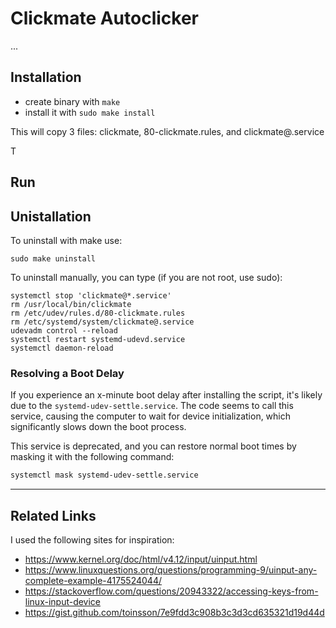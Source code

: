 # Clickmate Autoclicker

...

## Installation

 * create binary with ```make```
 * install it with ```sudo make install```

This will copy 3 files: clickmate, 80-clickmate.rules, and clickmate@.service

T
## Run




## Unistallation

To uninstall with make use:

```
sudo make uninstall
```

To uninstall manually, you can type (if you are not root, use sudo):

```
systemctl stop 'clickmate@*.service'
rm /usr/local/bin/clickmate
rm /etc/udev/rules.d/80-clickmate.rules
rm /etc/systemd/system/clickmate@.service
udevadm control --reload
systemctl restart systemd-udevd.service
systemctl daemon-reload
```

### Resolving a Boot Delay

If you experience an x-minute boot delay after installing the script, it's likely due to the `systemd-udev-settle.service`. The code seems to call this service, causing the computer to wait for device initialization, which significantly slows down the boot process.

This service is deprecated, and you can restore normal boot times by masking it with the following command:
```bash
systemctl mask systemd-udev-settle.service
```

---

## Related Links
I used the following sites for inspiration:

 * https://www.kernel.org/doc/html/v4.12/input/uinput.html
 * https://www.linuxquestions.org/questions/programming-9/uinput-any-complete-example-4175524044/
 * https://stackoverflow.com/questions/20943322/accessing-keys-from-linux-input-device
 * https://gist.github.com/toinsson/7e9fdd3c908b3c3d3cd635321d19d44d
